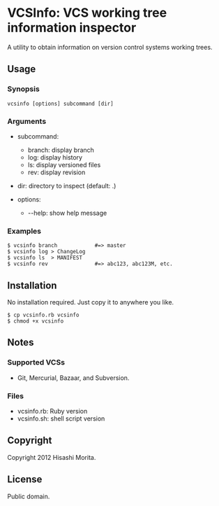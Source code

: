 VCSInfo: VCS working tree information inspector
==========

A utility to obtain information on version control systems working
trees.

Usage
--------

### Synopsis

    vcsinfo [options] subcommand [dir]

### Arguments

  * subcommand:
    - branch: display branch
    - log: display history
    - ls: display versioned files
    - rev: display revision

  * dir: directory to inspect (default: .)

  * options:
    - --help: show help message

### Examples

    $ vcsinfo branch            #=> master
    $ vcsinfo log > ChangeLog
    $ vcsinfo ls  > MANIFEST
    $ vcsinfo rev               #=> abc123, abc123M, etc.

Installation
--------

No installation required. Just copy it to anywhere you like.

    $ cp vcsinfo.rb vcsinfo
    $ chmod +x vcsinfo

Notes
--------

### Supported VCSs

  * Git, Mercurial, Bazaar, and Subversion.

### Files

  * vcsinfo.rb: Ruby version
  * vcsinfo.sh: shell script version

Copyright
--------

Copyright 2012 Hisashi Morita.

License
--------

Public domain.
